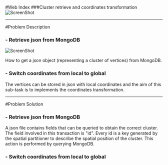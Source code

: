 #Web Index
###Cluster retrieve and coordinates transformation
![ScreenShot](https://raw.github.com/cvdlab-bio/webindex/maglia_dev_branch/slide%20Francesco%20Maglia/general.png)
- - -

#Problem Description

### - Retrieve json from MongoDB
![ScreenShot](https://raw.github.com/cvdlab-bio/webindex/maglia_dev_branch/slide%20Francesco%20Maglia/img1.png)

How to get a json object (representing a cluster of vertices) from MongoDB.

### - Switch coordinates from local to global

The vertices can be stored in json with local coordinates and the aim of this sub-task is to implements the coordinates transformation.
- - -

#Problem Solution

### - Retrieve json from MongoDB

A json file contains fields that can be queried to obtain the correct cluster. The field involved in this transaction is "id". Every id is a key generated by the spatial partitioner to describe the spatial position of the cluster. This action is performed by querying MongoDB.

### - Switch coordinates from local to global


